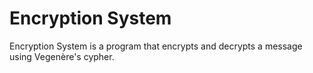 # Encryption System

Encryption System is a program that encrypts and decrypts a message using Vegenère's cypher.